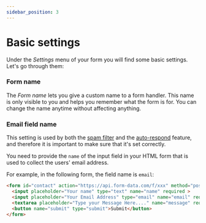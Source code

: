 ```yaml
---
sidebar_position: 3
---
```


# Basic settings

Under the _Settings_ menu of your form you will find some basic settings. Let's go through them:

### Form name

The _Form name_ lets you give a custom name to a form handler. This name is only visible to you and helps you remember what the form is for. You can change the name anytime without affecting anything.

### Email field name

This setting is used by both the [spam filter](./spam-filter/auto-filtering) and the [auto-respond](./email/auto-response) feature, and therefore it is important to make sure that it's set correctly.

You need to provide the `name` of the input field in your HTML form that is used to collect the users' email address.

For example, in the following form, the field name is `email`:
```html
<form id="contact" action="https://api.form-data.com/f/xxx" method="post">
  <input placeholder="Your name" type="text" name="name" required >
  <input placeholder="Your Email Address" type="email" name="email" required>
  <textarea placeholder="Type your Message Here...." name="message" required></textarea>
  <button name="submit" type="submit">Submit</button>
</form>
```


